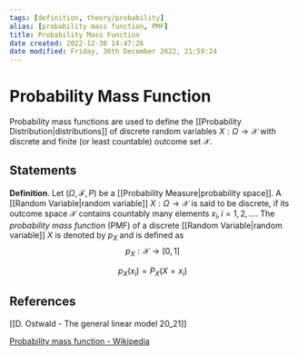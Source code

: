 ```yaml
---
tags: [definition, theory/probability]
alias: [probability mass function, PMF]
title: Probability Mass Function
date created: 2022-12-30 14:47:26
date modified: Friday, 30th December 2022, 21:59:24
---
```


# Probability Mass Function

Probability mass functions are used to define the [[Probability Distribution|distributions]] of discrete random variables $X:\Omega\to\mathcal{X}$ with discrete and finite (or least countable) outcome set $\mathcal{X}$.

## Statements

**Definition**. Let $(\Omega,\mathcal{F},P)$ be a [[Probability Measure|probability space]]. A [[Random Variable|random variable]] $X:\Omega\to\mathcal{X}$ is said to be discrete, if its outcome space $\mathcal{X}$ contains countably many elements $x_i, i = 1,2,\ldots$. The _probability mass function_ (PMF) of a discrete [[Random Variable|random variable]] $X$ is denoted by $p_X$ and is defined as
$$
p_X:\mathcal{X}\to[0,1]
$$

$$
p_X(x_i)=P_X(X=x_i)
$$

## References

[[D. Ostwald - The general linear model 20_21]]

[Probability mass function - Wikipedia](https://en.wikipedia.org/wiki/Probability_mass_function)